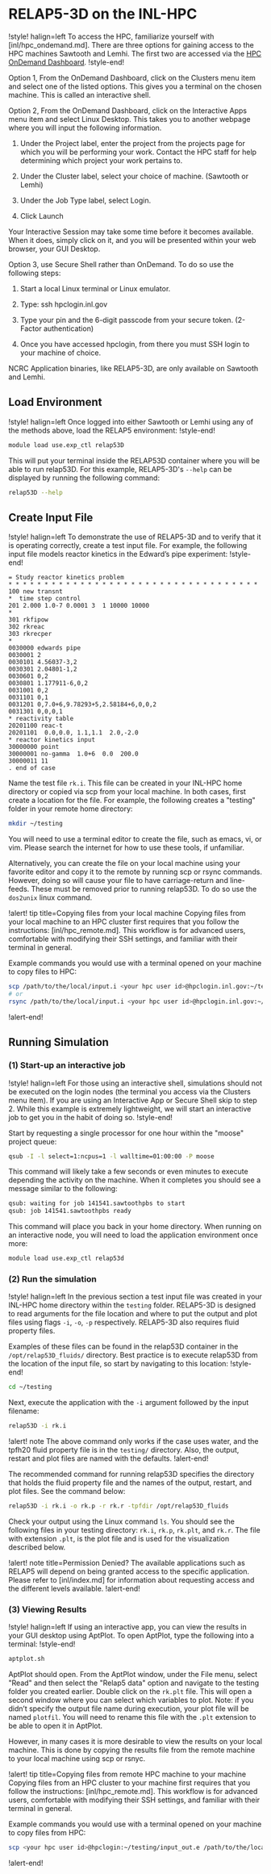 # RELAP5-3D on the INL-HPC

!style! halign=left
To access the HPC, familiarize yourself with [inl/hpc_ondemand.md]. There are three options for
gaining access to the HPC machines Sawtooth and Lemhi. The first two are accessed via the
[HPC OnDemand Dashboard](https://hpcondemand.inl.gov/pun/sys/dashboard).
!style-end!


Option 1, From the OnDemand Dashboard, click on the Clusters menu item and select one of the listed
options. This gives you a terminal on the chosen machine. This is called an interactive shell.


Option 2, From the OnDemand Dashboard, click on the Interactive Apps menu item and select Linux
Desktop. This takes you to another webpage where you will input the following information.


1. Under the Project label, enter the project from the projects page for which you will be
  performing your work. Contact the HPC staff for help determining which project your work pertains
  to.

1. Under the Cluster label, select your choice of machine. (Sawtooth or Lemhi)

1. Under the Job Type label, select Login.

1. Click Launch

Your Interactive Session may take some time before it becomes available. When it does, simply click
on it, and you will be presented within your web browser, your GUI Desktop.

Option 3, use Secure Shell rather than OnDemand. To do so use the following steps:

1. Start a local Linux terminal or Linux emulator.

1. Type: ssh hpclogin.inl.gov

1. Type your pin and the 6-digit passcode from your secure token. (2-Factor authentication)

1. Once you have accessed hpclogin, from there you must SSH login to your machine of choice.

NCRC Application binaries, like RELAP5-3D, are only available on Sawtooth and Lemhi.


## Load Environment

!style! halign=left
Once logged into either Sawtooth or Lemhi using any of the methods above, load the RELAP5
environment:
!style-end!

```bash
module load use.exp_ctl relap53D
```

This will put your terminal inside the RELAP53D container where you will be able to run relap53D.
For this example, RELAP5-3D's `--help` can be displayed by running the following command:

```bash
relap53D --help
```

## Create Input File

!style! halign=left
To demonstrate the use of RELAP5-3D and to verify that it is operating correctly, create a test
input file. For example, the following input file models reactor kinetics in the Edward’s pipe
experiment:
!style-end!

```pre
= Study reactor kinetics problem
* * * * * * * * * * * * * * * * * * * * * * * * * * * * * * * * * * *
100 new transnt
*  time step control
201 2.000 1.0-7 0.0001 3  1 10000 10000
*
301 rkfipow
302 rkreac
303 rkrecper
*
0030000 edwards pipe
0030001 2
0030101 4.56037-3,2
0030301 2.04801-1,2
0030601 0,2
0030801 1.177911-6,0,2
0031001 0,2
0031101 0,1
0031201 0,7.0+6,9.78293+5,2.58184+6,0,0,2
0031301 0,0,0,1
* reactivity table
20201100 reac-t
20201101  0.0,0.0, 1.1,1.1  2.0,-2.0
* reactor kinetics input
30000000 point
30000001 no-gamma  1.0+6  0.0  200.0
30000011 11
. end of case
```

Name the test file `rk.i`. This file can be created in your INL-HPC home directory or copied via scp
from your local machine. In both cases, first create a location for the file. For example, the
following creates a "testing" folder in your remote home directory:

```bash
mkdir ~/testing
```

You will need to use a terminal editor to create the file, such as emacs, vi, or vim. Please search
the internet for how to use these tools, if unfamiliar.

Alternatively, you can create the file on your local machine using your favorite editor and copy it
to the remote by running scp or rsync commands. However, doing so will cause your file to have
carriage-return and line-feeds. These must be removed prior to running relap53D. To do so use the
`dos2unix` linux command.

!alert! tip title=Copying files from your local machine
Copying files from your local machine to an HPC cluster first requires that you follow the
instructions: [inl/hpc_remote.md]. This workflow is for advanced users, comfortable with modifying
their SSH settings, and familiar with their terminal in general.

Example commands you would use with a terminal opened on your machine to copy files to HPC:

```bash
scp /path/to/the/local/input.i <your hpc user id>@hpclogin.inl.gov:~/testing/input.i
# or
rsync /path/to/the/local/input.i <your hpc user id>@hpclogin.inl.gov:~/testing/input.i
```
!alert-end!


## Running Simulation

### (1) Start-up an interactive job

!style! halign=left
For those using an interactive shell, simulations should not be executed on the login nodes (the
terminal you access via the Clusters menu item). If you are using an Interactive App or Secure Shell
skip to step 2. While this example is extremely lightweight, we will start an interactive job to get
you in the habit of doing so.
!style-end!

Start by requesting a single processor for one hour within the "moose" project queue:

```bash
qsub -I -l select=1:ncpus=1 -l walltime=01:00:00 -P moose
```

This command will likely take a few seconds or even minutes to execute depending the activity on the
machine. When it completes you should see a message similar to the following:

```bash
qsub: waiting for job 141541.sawtoothpbs to start
qsub: job 141541.sawtoothpbs ready
```

This command will place you back in your home directory. When running on an interactive node, you
will need to load the application environment once more:

```bash
module load use.exp_ctl relap53d
```

### (2) Run the simulation

!style! halign=left
In the previous section a test input file was created in your INL-HPC home directory within the
`testing` folder. RELAP5-3D is designed to read arguments for the file location and where to put
the output and plot files using flags `-i`, `-o`, `-p` respectively. RELAP5-3D also requires fluid
property files.

Examples of these files can be found in the relap53D container in the
`/opt/relap53D_fluids/` directory. Best practice is to execute relap53D from the location of the
input file, so start by navigating to this location:
!style-end!

```bash
cd ~/testing
```

Next, execute the application with the `-i` argument followed by the input filename:

```bash
relap53D -i rk.i
```

!alert! note
The above command only works if the case uses water, and the tpfh20 fluid property file is in the
`testing/` directory. Also, the output, restart and plot files are named with the defaults.
!alert-end!

The recommended command for running relap53D specifies the directory that holds the fluid property
file and the names of the output, restart, and plot files. See the command below:

```bash
relap53D -i rk.i -o rk.p -r rk.r -tpfdir /opt/relap53D_fluids
```

Check your output using the Linux command `ls`. You should see the following files in your testing
directory: `rk.i`, `rk.p`, `rk.plt`, and `rk.r`. The file with extension `.plt`, is the plot file
and is used for the visualization described below.

!alert! note title=Permission Denied?
The available applications such as RELAP5 will depend on being granted access to the specific
application. Please refer to [inl/index.md] for information about requesting access and the
different levels available.
!alert-end!

### (3) Viewing Results

!style! halign=left
If using an interactive app, you can view the results in your GUI desktop using AptPlot. To open
AptPlot, type the following into a terminal:
!style-end!

```bash
aptplot.sh
```

AptPlot should open. From the AptPlot window, under the File menu, select "Read" and then select the
"Relap5 data" option and navigate to the testing folder you created earlier. Double click on the
`rk.plt` file. This will open a second window where you can select which variables to plot. Note: if
you didn’t specify the output file name during execution, your plot file will be named `plotfil`.
You will need to rename this file with the `.plt` extension to be able to open it in AptPlot.

However, in many cases it is more desirable to view the results on your local machine. This is done
by copying the results file from the remote machine to your local machine using scp or rsnyc.


!alert! tip title=Copying files from remote HPC machine to your machine
Copying files from an HPC cluster to your machine first requires that you follow the instructions:
[inl/hpc_remote.md]. This workflow is for advanced users, comfortable with modifying their SSH
settings, and familiar with their terminal in general.

Example commands you would use with a terminal opened on your machine to copy files from HPC:

```bash
scp <your hpc user id>@hpclogin:~/testing/input_out.e /path/to/the/local/destination
```
!alert-end!